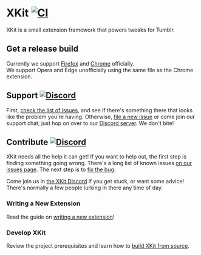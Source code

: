 # XKit [![CI](https://github.com/new-xkit/XKit/workflows/CI/badge.svg)](https://github.com/new-xkit/XKit/actions?query=workflow%3ACI)

XKit is a small extension framework that powers tweaks for Tumblr.

## Get a release build
Currently we support [Firefox](https://new-xkit-extension.tumblr.com/firefox) and [Chrome](https://new-xkit-extension.tumblr.com/chrome) officially.  
We support Opera and Edge unofficially using the same file as the Chrome extension.

## Support [![Discord](https://img.shields.io/badge/discord-join_support_chat-7289DA.svg)](https://new-xkit-extension.tumblr.com/discord-support)

First, [check the list of issues](https://github.com/new-xkit/XKit/issues), and see if there's something there that looks like the problem you're having. Otherwise, [file a new issue](https://github.com/new-xkit/XKit/issues) or come join our support chat; just hop on over to our [Discord server](https://new-xkit-extension.tumblr.com/discord-support). We don't bite!

## Contribute [![Discord](https://img.shields.io/badge/discord-join_developer_chat-7289DA.svg)](https://new-xkit-extension.tumblr.com/discord)
XKit needs all the help it can get! If you want to help out, the first step is
finding something going wrong. There's a long list of known issues
[on our issues page](https://github.com/new-xkit/XKit/issues). The next step is to
[fix the bug](https://github.com/new-xkit/XKit/wiki/Fixing-a-bug).

Come join us in [the XKit Discord](https://new-xkit-extension.tumblr.com/discord) if you get stuck, or want some advice! There's normally a few people lurking in there any time of day.

### Writing a New Extension
Read the guide on [writing a new extension](./docs/extensions/Writing-a-New-Extension.md)!

### Develop XKit
Review the project prerequisites and learn how to [build XKit from source](./docs/contributing/Build-XKit.md).

